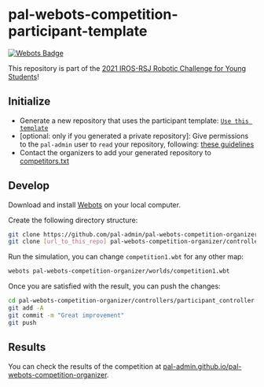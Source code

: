 # pal-webots-competition-participant-template

[![Webots Badge](https://badgen.net/badge/icon/Rankings?label=Webots)](https://cyberbotics.github.io/webots-competition-organizer-template/)

This repository is part of the [2021 IROS-RSJ Robotic Challenge for Young Students](https://roboticslab-uc3m.github.io/challenge-iros2021)!

## Initialize

- Generate a new repository that uses the participant template: [`Use this template`](https://github.com/pal-admin/pal-webots-competition-participant-template/generate)
- \[optional: only if you generated a private repository\]: Give permissions to the `pal-admin` user to `read` your repository, following: [these guidelines](https://docs.github.com/en/free-pro-team@latest/github/administering-a-repository/managing-teams-and-people-with-access-to-your-repository#inviting-a-team-or-person)
- Contact the organizers to add your generated repository to [competitors.txt](https://github.com/pal-admin/pal-webots-competition-organizer/edit/master/competitors.txt)

## Develop

Download and install [Webots](https://github.com/cyberbotics/webots/releases/latest) on your local computer.

Create the following directory structure:

```bash
git clone https://github.com/pal-admin/pal-webots-competition-organizer.git
git clone [url_to_this_repo] pal-webots-competition-organizer/controllers/participant_controller
```

Run the simulation, you can change `competition1.wbt` for any other map:

```bash
webots pal-webots-competition-organizer/worlds/competition1.wbt
```

Once you are satisfied with the result, you can push the changes:
```bash
cd pal-webots-competition-organizer/controllers/participant_controller
git add -A
git commit -m "Great improvement"
git push
```

## Results

You can check the results of the competition at [pal-admin.github.io/pal-webots-competition-organizer](https://pal-admin.github.io/pal-webots-competition-organizer).
